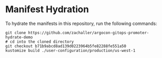 # Manifest Hydration

To hydrate the manifests in this repository, run the following commands:

```shell
git clone https://github.com/zachaller/argocon-gitops-promoter-hydrate-demo
# cd into the cloned directory
git checkout b71b9abcd8ad139d0223964b5fe82288fe551a50
kustomize build ./user-configuration/production/us-west-1
```
